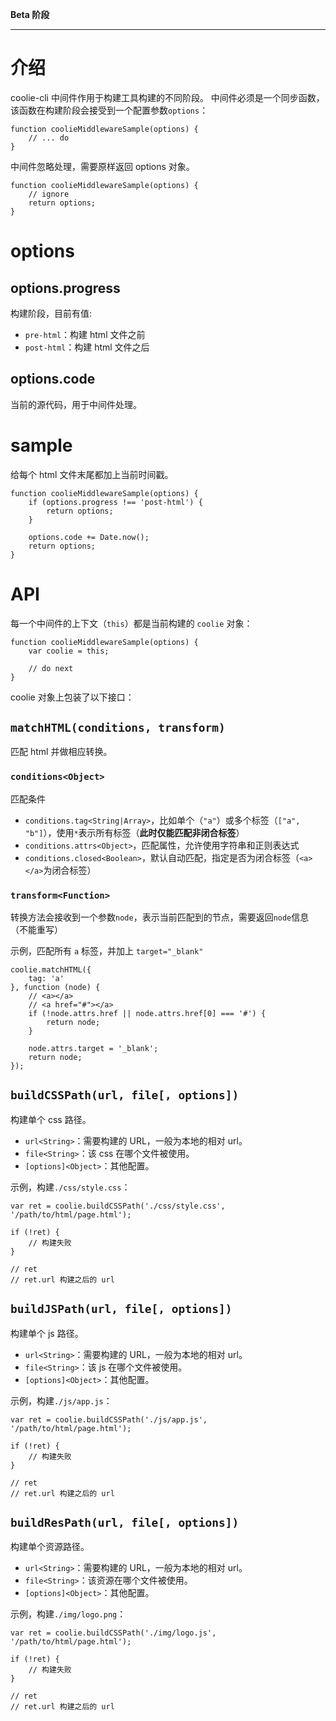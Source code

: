 **Beta 阶段**

--------------------

# 介绍
coolie-cli 中间件作用于构建工具构建的不同阶段。
中间件必须是一个同步函数，该函数在构建阶段会接受到一个配置参数`options`：

```
function coolieMiddlewareSample(options) {
    // ... do
}
```

中间件忽略处理，需要原样返回 options 对象。

```
function coolieMiddlewareSample(options) {
    // ignore
    return options;
}
```



# options

## options.progress

构建阶段，目前有值:

- `pre-html`：构建 html 文件之前
- `post-html`：构建 html 文件之后

## options.code

当前的源代码，用于中间件处理。


# sample
给每个 html 文件末尾都加上当前时间戳。

```
function coolieMiddlewareSample(options) {
    if (options.progress !== 'post-html') {
        return options;
    }
    
    options.code += Date.now();
    return options;
}
```


# API
每一个中间件的上下文（`this`）都是当前构建的 `coolie` 对象：

```
function coolieMiddlewareSample(options) {
    var coolie = this;

    // do next
}
```



coolie 对象上包装了以下接口：


## `matchHTML(conditions, transform)`
匹配 html 并做相应转换。


### `conditions<Object>`
匹配条件

- `conditions.tag<String|Array>`，比如单个（`"a"`）或多个标签（`["a", "b"]`），使用`*`表示所有标签（**此时仅能匹配非闭合标签**）
- `conditions.attrs<Object>`，匹配属性，允许使用字符串和正则表达式
- `conditions.closed<Boolean>`，默认自动匹配，指定是否为闭合标签（`<a></a>`为闭合标签）

### `transform<Function>`
转换方法会接收到一个参数`node`，表示当前匹配到的节点，需要返回`node`信息（不能重写）


示例，匹配所有 `a` 标签，并加上 `target="_blank"`
```
coolie.matchHTML({
    tag: 'a'
}, function (node) {
    // <a></a>
    // <a href="#"></a>
    if (!node.attrs.href || node.attrs.href[0] === '#') {
        return node;
    }

    node.attrs.target = '_blank';
    return node;
});
```

## `buildCSSPath(url, file[, options])`
构建单个 css 路径。

- `url<String>`：需要构建的 URL，一般为本地的相对 url。
- `file<String>`：该 css 在哪个文件被使用。
- `[options]<Object>`：其他配置。

示例，构建`./css/style.css`：
```
var ret = coolie.buildCSSPath('./css/style.css', '/path/to/html/page.html');

if (!ret) {
    // 构建失败
}

// ret
// ret.url 构建之后的 url
```

## `buildJSPath(url, file[, options])`
构建单个 js 路径。

- `url<String>`：需要构建的 URL，一般为本地的相对 url。
- `file<String>`：该 js 在哪个文件被使用。
- `[options]<Object>`：其他配置。

示例，构建`./js/app.js`：
```
var ret = coolie.buildCSSPath('./js/app.js', '/path/to/html/page.html');

if (!ret) {
    // 构建失败
}

// ret
// ret.url 构建之后的 url
```

## `buildResPath(url, file[, options])`
构建单个资源路径。

- `url<String>`：需要构建的 URL，一般为本地的相对 url。
- `file<String>`：该资源在哪个文件被使用。
- `[options]<Object>`：其他配置。

示例，构建`./img/logo.png`：
```
var ret = coolie.buildCSSPath('./img/logo.js', '/path/to/html/page.html');

if (!ret) {
    // 构建失败
}

// ret
// ret.url 构建之后的 url
```

